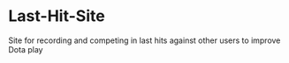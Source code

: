 Last-Hit-Site
=============

Site for recording and competing in last hits against other users to improve Dota play
